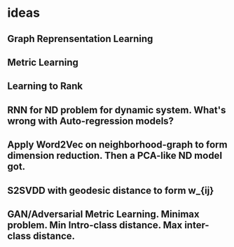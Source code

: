 # ideas
 ## Graph Reprensentation Learning
 ## Metric Learning
 ## Learning to Rank
 ## RNN for ND problem for dynamic system. What's wrong with Auto-regression models?
 ## Apply Word2Vec on neighborhood-graph to form dimension reduction. Then a PCA-like ND model got.
 ## S2SVDD with geodesic distance to form w_{ij}
 ## GAN/Adversarial Metric Learning. Minimax problem. Min Intro-class distance. Max inter-class distance.
